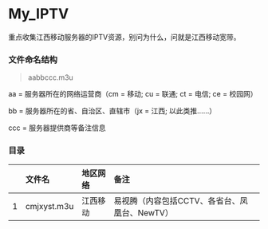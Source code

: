 # My_IPTV

重点收集江西移动服务器的IPTV资源，别问为什么，问就是江西移动宽带。

### 文件命名结构
> aabbccc.m3u

aa = 服务器所在的网络运营商（cm = 移动; cu = 联通; ct = 电信; ce = 校园网）

bb = 服务器所在的省、自治区、直辖市（jx = 江西; 以此类推……）

ccc = 服务器提供商等备注信息

### 目录
|  | 文件名 | 地区网络 | 备注 |
|:------:|:------|:------|:------|
| 1 | cmjxyst.m3u | 江西移动 | 易视腾（内容包括CCTV、各省台、凤凰台、NewTV） |
